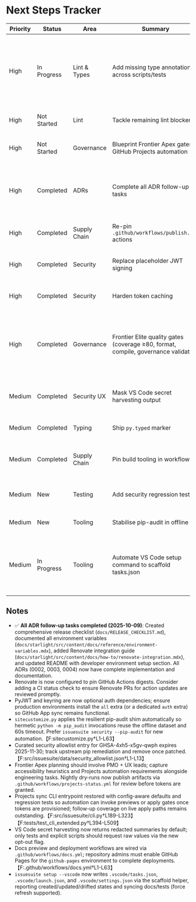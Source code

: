 # Next Steps Tracker

| Priority | Status      | Area         | Summary                                                                            | Notes                                                                                                                                                                                                                                                                                                                              |
| -------- | ----------- | ------------ | ---------------------------------------------------------------------------------- | ---------------------------------------------------------------------------------------------------------------------------------------------------------------------------------------------------------------------------------------------------------------------------------------------------------------------------------- |
| High     | In Progress | Lint & Types | Add missing type annotations across scripts/tests                                  | Continue annotating tests flagged by `ruff --select ANN`; unblock `mypy` expansion later. ✅ `tests/test_env_auth.py` fully annotated (2025-10-08). ✅ `tests/test_pip_audit_integration.py`, `tests/test_type_coverage_report.py`, `tests/test_update_changelog.py`, `tests/test_ux_acceptance_script.py` annotated (2025-10-09). |
| High     | Not Started | Lint         | Tackle remaining lint blockers                                                     | Address import ordering, redundant casts, markdown lint, and any new Ruff findings.                                                                                                                                                                                                                                                |
| High     | Not Started | Governance   | Blueprint Frontier Apex gates + GitHub Projects automation                         | Expand coverage target to ≥85, codify UX acceptance scripts, and sync Next Steps with Projects dashboards for executive reporting.                                                                                                                                                                                                 |
| High     | Completed   | ADRs         | Complete all ADR follow-up tasks                                                   | ✅ All ADR-0002, ADR-0003, ADR-0004 follow-up tasks completed (2025-10-09): Release checklist created, environment variable docs added, Renovate integration documented, README updated with dev setup.                                                                                                                            |
| High     | Completed   | Supply Chain | Re-pin `.github/workflows/publish.yml` actions                                     | Restored `pypa/gh-action-pypi-publish` to commit `e53eb8b` and enabled Renovate digest pinning for the GitHub Actions manager.                                                                                                                                                                                                     |
| High     | Completed   | Security     | Replace placeholder JWT signing                                                    | `_generate_jwt` now signs with PyJWT when available and falls back to a logged placeholder only if the dependency is absent.                                                                                                                                                                                                       |
| High     | Completed   | Security     | Harden token caching                                                               | GitHub App tokens persist to the OS keyring (with encoded file backup) and legacy plaintext cache files are still readable for upgrades.                                                                                                                                                                                           |
| High     | Completed   | Governance   | Frontier Elite quality gates (coverage ≥80, format, compile, governance validator) | `python scripts/quality_gates.py` + `python scripts/verify_next_steps.py` keep UX + GitHub Projects guardrails enforced in CI.【F:scripts/quality_gates.py†L21-L82】【F:scripts/verify_next_steps.py†L1-L33】                                                                                                                      |
| Medium   | Completed   | Security UX  | Mask VS Code secret harvesting output                                              | `get_vscode_secrets` now redacts secrets by default with explicit opt-out configuration and regression tests covering raw and masked flows (2025-10-09).                                                                                                                                                                           |
| Medium   | Completed   | Typing       | Ship `py.typed` marker                                                             | Added `src/issuesuite/py.typed` and updated `MANIFEST.in` to ensure type hints ship with the wheel.                                                                                                                                                                                                                                |
| Medium   | Completed   | Supply Chain | Pin build tooling in workflows                                                     | Workflow now installs `pip==24.2`, `build==1.2.2.post1`, and `twine==6.2.0`; evaluate adding `--require-hashes` once digests are curated.                                                                                                                                                                                          |
| Medium   | New         | Testing      | Add security regression tests                                                      | Add unit/integration coverage for GitHub App auth failures, JWT validation, and token cache permissions.
| Medium   | New         | Tooling      | Stabilise pip-audit in offline CI                                                  | Investigate resilient timeouts/offline datasets so `pip-audit --strict` no longer hangs without network access.
| Medium   | In Progress | Tooling      | Automate VS Code setup command to scaffold tasks.json                              | CLI now writes `.vscode/tasks.json`, `.vscode/launch.json`, and `.vscode/settings.json` via shared scaffolder with regression tests and docs. Drift detection + `--force` refresh added; follow-up: consider launch configs + schema associations beyond defaults. |


## Notes

- ✅ **All ADR follow-up tasks completed (2025-10-09)**: Created comprehensive release checklist (`docs/RELEASE_CHECKLIST.md`), documented all environment variables (`docs/starlight/src/content/docs/reference/environment-variables.mdx`), added Renovate integration guide (`docs/starlight/src/content/docs/how-to/renovate-integration.mdx`), and updated README with developer environment setup section. All ADRs (0002, 0003, 0004) now have complete implementation and documentation.
- Renovate is now configured to pin GitHub Actions digests. Consider adding a CI status check to ensure Renovate PRs for action updates are reviewed promptly.
- PyJWT and keyring are now optional auth dependencies; ensure production environments install the `all` extra (or a dedicated `auth` extra) so GitHub App sync remains functional.
- `sitecustomize.py` applies the resilient pip-audit shim automatically so hermetic `python -m pip_audit` invocations reuse the offline dataset and 60s timeout. Prefer `issuesuite security --pip-audit` for new automation.【F:sitecustomize.py†L1-L63】
- Curated security allowlist entry for GHSA-4xh5-x5gv-qwph expires 2025-11-30; track upstream pip remediation and remove once patched.【F:src/issuesuite/data/security_allowlist.json†L1-L13】
- Frontier Apex planning should involve PMO + UX leads; capture accessibility heuristics and Projects automation requirements alongside engineering tasks. Nightly dry-runs now publish artifacts via `.github/workflows/projects-status.yml` for review before tokens are granted.
- Projects sync CLI entrypoint restored with config-aware defaults and regression tests so automation can invoke previews or apply gates once tokens are provisioned; follow-up coverage on live apply paths remains outstanding.【F:src/issuesuite/cli.py†L189-L323】【F:tests/test_cli_extended.py†L394-L509】
- VS Code secret harvesting now returns redacted summaries by default; only tests and explicit scripts should request raw values via the new opt-out flag.
- Docs preview and deployment workflows are wired via `.github/workflows/docs.yml`; repository admins must enable GitHub Pages for the `github-pages` environment to complete deployments.【F:.github/workflows/docs.yml†L1-L63】
- `issuesuite setup --vscode` now writes `.vscode/tasks.json`, `.vscode/launch.json`, and `.vscode/settings.json` via the scaffold helper, reporting created/updated/drifted states and syncing docs/tests (force refresh supported).
